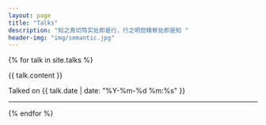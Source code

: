 ```yaml
---
layout: page
title: "Talks"
description: "知之真切笃实处即是行，行之明觉精察处即是知 "
header-img: "img/semantic.jpg"
---
```


{% for talk in site.talks %}
<div class="post-preview">
        <div class="post-content-preview">
            {{ talk.content }}
        </div>
    <p class="post-meta">Talked on {{ talk.date | date: "%Y-%m-%d %m:%s" }}</p>
</div>

<hr>
{% endfor %}







